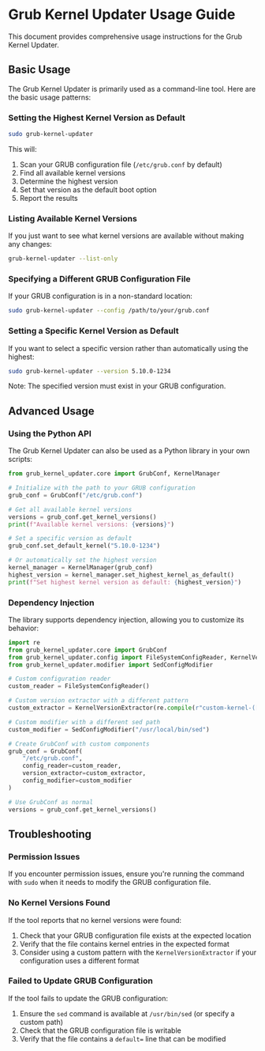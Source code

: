 # Grub Kernel Updater Usage Guide

This document provides comprehensive usage instructions for the Grub Kernel Updater.

## Basic Usage

The Grub Kernel Updater is primarily used as a command-line tool. Here are the basic usage patterns:

### Setting the Highest Kernel Version as Default

```bash
sudo grub-kernel-updater
```

This will:
1. Scan your GRUB configuration file (`/etc/grub.conf` by default)
2. Find all available kernel versions
3. Determine the highest version
4. Set that version as the default boot option
5. Report the results

### Listing Available Kernel Versions

If you just want to see what kernel versions are available without making any changes:

```bash
grub-kernel-updater --list-only
```

### Specifying a Different GRUB Configuration File

If your GRUB configuration is in a non-standard location:

```bash
sudo grub-kernel-updater --config /path/to/your/grub.conf
```

### Setting a Specific Kernel Version as Default

If you want to select a specific version rather than automatically using the highest:

```bash
sudo grub-kernel-updater --version 5.10.0-1234
```

Note: The specified version must exist in your GRUB configuration.

## Advanced Usage

### Using the Python API

The Grub Kernel Updater can also be used as a Python library in your own scripts:

```python
from grub_kernel_updater.core import GrubConf, KernelManager

# Initialize with the path to your GRUB configuration
grub_conf = GrubConf("/etc/grub.conf")

# Get all available kernel versions
versions = grub_conf.get_kernel_versions()
print(f"Available kernel versions: {versions}")

# Set a specific version as default
grub_conf.set_default_kernel("5.10.0-1234")

# Or automatically set the highest version
kernel_manager = KernelManager(grub_conf)
highest_version = kernel_manager.set_highest_kernel_as_default()
print(f"Set highest kernel version as default: {highest_version}")
```

### Dependency Injection

The library supports dependency injection, allowing you to customize its behavior:

```python
import re
from grub_kernel_updater.core import GrubConf
from grub_kernel_updater.config import FileSystemConfigReader, KernelVersionExtractor
from grub_kernel_updater.modifier import SedConfigModifier

# Custom configuration reader
custom_reader = FileSystemConfigReader()

# Custom version extractor with a different pattern
custom_extractor = KernelVersionExtractor(re.compile(r"custom-kernel-([\d.]+)"))

# Custom modifier with a different sed path
custom_modifier = SedConfigModifier("/usr/local/bin/sed")

# Create GrubConf with custom components
grub_conf = GrubConf(
    "/etc/grub.conf",
    config_reader=custom_reader,
    version_extractor=custom_extractor,
    config_modifier=custom_modifier
)

# Use GrubConf as normal
versions = grub_conf.get_kernel_versions()
```

## Troubleshooting

### Permission Issues

If you encounter permission issues, ensure you're running the command with `sudo` when it needs to modify the GRUB configuration file.

### No Kernel Versions Found

If the tool reports that no kernel versions were found:

1. Check that your GRUB configuration file exists at the expected location
2. Verify that the file contains kernel entries in the expected format
3. Consider using a custom pattern with the `KernelVersionExtractor` if your configuration uses a different format

### Failed to Update GRUB Configuration

If the tool fails to update the GRUB configuration:

1. Ensure the `sed` command is available at `/usr/bin/sed` (or specify a custom path)
2. Check that the GRUB configuration file is writable
3. Verify that the file contains a `default=` line that can be modified